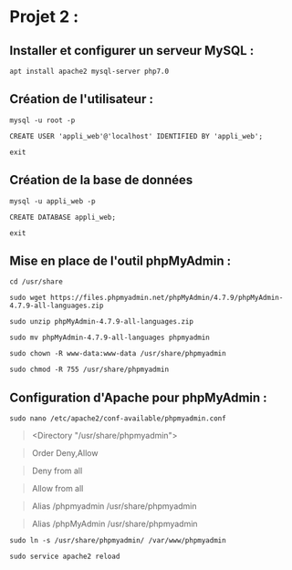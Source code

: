 # Projet 2 : 

## Installer et configurer un serveur MySQL :

`apt install apache2 mysql-server php7.0`


## Création de l'utilisateur :

`mysql -u root -p`

`CREATE USER 'appli_web'@'localhost' IDENTIFIED BY 'appli_web';`

`exit`


## Création de la base de données

`mysql -u appli_web -p`

`CREATE DATABASE appli_web;`

`exit` 


## Mise en place de l'outil phpMyAdmin :

`cd /usr/share`

`sudo wget https://files.phpmyadmin.net/phpMyAdmin/4.7.9/phpMyAdmin-4.7.9-all-languages.zip`

`sudo unzip phpMyAdmin-4.7.9-all-languages.zip`

`sudo mv phpMyAdmin-4.7.9-all-languages phpmyadmin`

`sudo chown -R www-data:www-data /usr/share/phpmyadmin`

`sudo chmod -R 755 /usr/share/phpmyadmin`


## Configuration d'Apache pour phpMyAdmin : 

`sudo nano /etc/apache2/conf-available/phpmyadmin.conf`

> <Directory "/usr/share/phpmyadmin">

>    Order Deny,Allow

>    Deny from all

>    Allow from all

> </Directory>

>  Alias /phpmyadmin /usr/share/phpmyadmin

>  Alias /phpMyAdmin /usr/share/phpmyadmin

`sudo ln -s /usr/share/phpmyadmin/ /var/www/phpmyadmin`

`sudo service apache2 reload`
